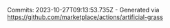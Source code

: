 Commits: 2023-10-27T09:13:53.735Z - Generated via https://github.com/marketplace/actions/artificial-grass
<br>
